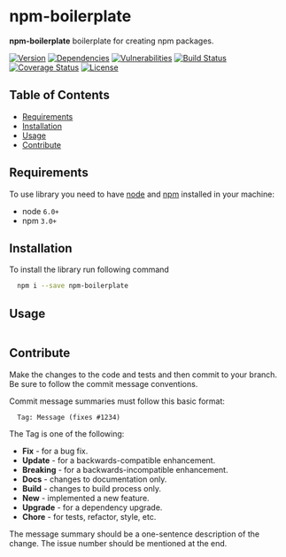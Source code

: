# npm-boilerplate
**npm-boilerplate** boilerplate for creating npm packages.

[![Version][badge-vers]][npm]
[![Dependencies][badge-deps]][npm]
[![Vulnerabilities][badge-vuln]](https://snyk.io/)
[![Build Status][badge-tests]][travis]
[![Coverage Status][badge-coverage]](https://coveralls.io/github/pustovitDmytro/npm-boilerplate?branch=master)
[![License][badge-lic]][github]

## Table of Contents
  - [Requirements](#requirements)
  - [Installation](#installation)
  - [Usage](#usage)
  - [Contribute](#contribute)

## Requirements
To use library you need to have [node](https://nodejs.org) and [npm](https://www.npmjs.com) installed in your machine:

* node `6.0+`
* npm `3.0+`

## Installation

To install the library run following command

```bash
  npm i --save npm-boilerplate
```

## Usage

```javascript

```

## Contribute

Make the changes to the code and tests and then commit to your branch. Be sure to follow the commit message conventions.

Commit message summaries must follow this basic format:
```
  Tag: Message (fixes #1234)
```

The Tag is one of the following:
* **Fix** - for a bug fix.
* **Update** - for a backwards-compatible enhancement.
* **Breaking** - for a backwards-incompatible enhancement.
* **Docs** - changes to documentation only.
* **Build** - changes to build process only.
* **New** - implemented a new feature.
* **Upgrade** - for a dependency upgrade.
* **Chore** - for tests, refactor, style, etc.

The message summary should be a one-sentence description of the change. The issue number should be mentioned at the end.


[npm]: https://www.npmjs.com/package/npm-boilerplate
[github]: https://github.com/pustovitDmytro/npm-boilerplate
[travis]: https://travis-ci.org/pustovitDmytro/npm-boilerplate
[coveralls]: https://coveralls.io/github/pustovitDmytro/npm-boilerplate?branch=master
[badge-deps]: https://img.shields.io/david/pustovitDmytro/npm-boilerplate.svg
[badge-tests]: https://img.shields.io/travis/pustovitDmytro/npm-boilerplate.svg
[badge-vuln]: https://img.shields.io/snyk/vulnerabilities/npm/npm-boilerplate.svg?style=popout
[badge-vers]: https://img.shields.io/npm/v/npm-boilerplate.svg
[badge-lic]: https://img.shields.io/github/license/pustovitDmytro/npm-boilerplate.svg
[badge-coverage]: https://coveralls.io/repos/github/pustovitDmytro/npm-boilerplate/badge.svg?branch=master